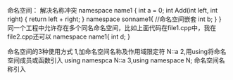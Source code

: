 命名空间： 解决名称冲突
namespace name1
{
	int a = 0;
	int Add(int left, int right)
	{
		return left + right;
	}
    namespace sonname1{        //命名空间嵌套
        int b;
    }
}
同一个工程中允许存在多个同名命名空间，比如上面代码在file1.cpp中，我在file2.cpp还可以
namespace name1{
    int d;
}

命名空间的3种使用方式 1,加命名空间名称及作用域限定符   N::a
2,用using将命名空间成员或函数引入 using namespca N::a       3,using namespace N; 命名空间名称引入


